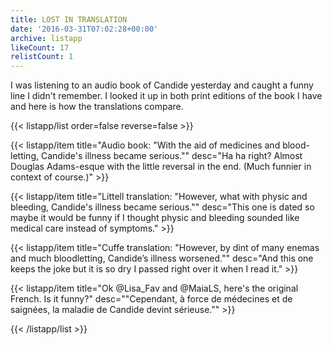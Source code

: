```yaml
---
title: LOST IN TRANSLATION
date: '2016-03-31T07:02:28+00:00'
archive: listapp
likeCount: 17
relistCount: 1
---
```


I was listening to an audio book of Candide yesterday and caught a funny line I didn't remember. I looked it up in both print editions of the book I have and here is how the translations compare.

<!--more-->

{{< listapp/list order=false reverse=false >}}

   {{< listapp/item title="Audio book: \"With the aid of medicines and blood-letting, Candide's illness became serious.\""
      desc="Ha ha right? Almost Douglas Adams-esque with the little reversal in the end. (Much funnier in context of course.)" >}}

   {{< listapp/item title="Littell translation: \"However, what with physic and bleeding, Candide's illness became serious.\""
      desc="This one is dated so maybe it would be funny if I thought physic and bleeding sounded like medical care instead of symptoms." >}}

   {{< listapp/item title="Cuffe translation: \"However, by dint of many enemas and much bloodletting, Candide’s illness worsened.\""
      desc="And this one keeps the joke but it is so dry I passed right over it when I read it." >}}

   {{< listapp/item title="Ok @Lisa_Fav and @MaiaLS, here's the original French. Is it funny?"
      desc="\"Cependant, à force de médecines et de saignées, la maladie de Candide devint sérieuse.\"" >}}

{{< /listapp/list >}}
